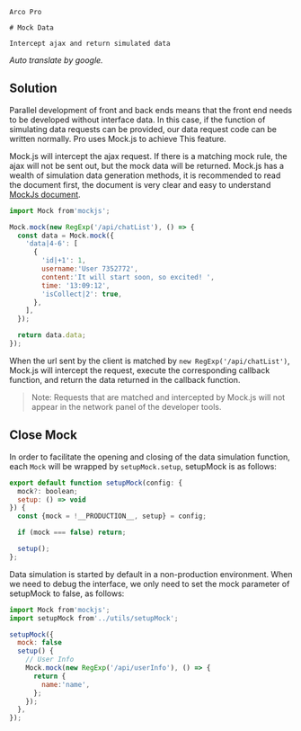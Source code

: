 `````
Arco Pro

# Mock Data

Intercept ajax and return simulated data
`````

*Auto translate by google.*

## Solution

Parallel development of front and back ends means that the front end needs to be developed without interface data. In this case, if the function of simulating data requests can be provided, our data request code can be written normally. Pro uses Mock.js to achieve This feature.

Mock.js will intercept the ajax request. If there is a matching mock rule, the ajax will not be sent out, but the mock data will be returned. Mock.js has a wealth of simulation data generation methods, it is recommended to read the document first, the document is very clear and easy to understand [MockJs document](http://mockjs.com/).

```js
import Mock from'mockjs';

Mock.mock(new RegExp('/api/chatList'), () => {
  const data = Mock.mock({
    'data|4-6': [
      {
        'id|+1': 1,
        username:'User 7352772',
        content:'It will start soon, so excited! ',
        time: '13:09:12',
        'isCollect|2': true,
      },
    ],
  });

  return data.data;
});
```

When the url sent by the client is matched by `new RegExp('/api/chatList')`, Mock.js will intercept the request, execute the corresponding callback function, and return the data returned in the callback function.

> Note: Requests that are matched and intercepted by Mock.js will not appear in the network panel of the developer tools.

## Close Mock

In order to facilitate the opening and closing of the data simulation function, each `Mock` will be wrapped by `setupMock.setup`, setupMock is as follows:

```js
export default function setupMock(config: {
  mock?: boolean;
  setup: () => void
}) {
  const {mock = !__PRODUCTION__, setup} = config;

  if (mock === false) return;

  setup();
};
```

Data simulation is started by default in a non-production environment. When we need to debug the interface, we only need to set the mock parameter of setupMock to false, as follows:

```js
import Mock from'mockjs';
import setupMock from'../utils/setupMock';

setupMock({
  mock: false
  setup() {
    // User Info
    Mock.mock(new RegExp('/api/userInfo'), () => {
      return {
        name:'name',
      };
    });
  },
});
```
